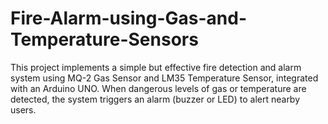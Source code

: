 # Fire-Alarm-using-Gas-and-Temperature-Sensors
This project implements a simple but effective fire detection and alarm system using MQ-2 Gas Sensor and LM35 Temperature Sensor, integrated with an Arduino UNO. When dangerous levels of gas or temperature are detected, the system triggers an alarm (buzzer or LED) to alert nearby users.
